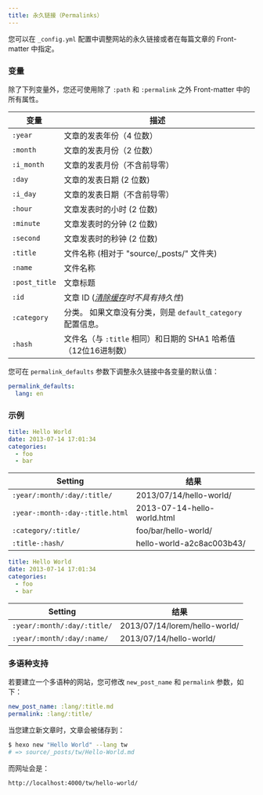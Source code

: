 ```yaml
---
title: 永久链接（Permalinks）
---
```


您可以在 `_config.yml` 配置中调整网站的永久链接或者在每篇文章的 Front-matter 中指定。

### 变量

除了下列变量外，您还可使用除了 `:path` 和 `:permalink` 之外 Front-matter 中的所有属性。

| 变量            | 描述                                                  |
| ------------- | --------------------------------------------------- |
| `:year`       | 文章的发表年份（4 位数）                                       |
| `:month`      | 文章的发表月份（2 位数）                                       |
| `:i_month`    | 文章的发表月份（不含前导零）                                      |
| `:day`        | 文章的发表日期 (2 位数)                                      |
| `:i_day`      | 文章的发表日期（不含前导零）                                      |
| `:hour`       | 文章发表时的小时 (2 位数)                                     |
| `:minute`     | 文章发表时的分钟 (2 位数)                                     |
| `:second`     | 文章发表时的秒钟 (2 位数)                                     |
| `:title`      | 文件名称 (相对于 "source/\_posts/" 文件夹)                  |
| `:name`       | 文件名称                                                |
| `:post_title` | 文章标题                                                |
| `:id`         | 文章 ID (_[清除缓存](/zh-cn/docs/commands#clean)时不具有持久性_) |
| `:category`   | 分类。 如果文章没有分类，则是 `default_category` 配置信息。            |
| `:hash`       | 文件名（与 `:title` 相同）和日期的 SHA1 哈希值（12位16进制数）           |

您可在 `permalink_defaults` 参数下调整永久链接中各变量的默认值：

```yaml
permalink_defaults:
  lang: en
```

### 示例

```yaml source/_posts/hello-world.md
title: Hello World
date: 2013-07-14 17:01:34
categories:
  - foo
  - bar
```

| Setting                         | 结果                          |
| ------------------------------- | --------------------------- |
| `:year/:month/:day/:title/`     | 2013/07/14/hello-world/     |
| `:year-:month-:day-:title.html` | 2013-07-14-hello-world.html |
| `:category/:title/`             | foo/bar/hello-world/        |
| `:title-:hash/`                 | hello-world-a2c8ac003b43/   |

```yaml source/_posts/lorem/hello-world.md
title: Hello World
date: 2013-07-14 17:01:34
categories:
  - foo
  - bar
```

| Setting                     | 结果                            |
| --------------------------- | ----------------------------- |
| `:year/:month/:day/:title/` | 2013/07/14/lorem/hello-world/ |
| `:year/:month/:day/:name/`  | 2013/07/14/hello-world/       |

### 多语种支持

若要建立一个多语种的网站，您可修改 `new_post_name` 和 `permalink` 参数，如下：

```yaml
new_post_name: :lang/:title.md
permalink: :lang/:title/
```

当您建立新文章时，文章会被储存到：

```bash
$ hexo new "Hello World" --lang tw
# => source/_posts/tw/Hello-World.md
```

而网址会是：

```plain
http://localhost:4000/tw/hello-world/
```
